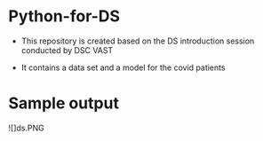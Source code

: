 # Python-for-DS
- This repository is created based on the DS  introduction session conducted by DSC VAST

- It contains a data set and a model for the covid patients

# Sample output

![]ds.PNG
